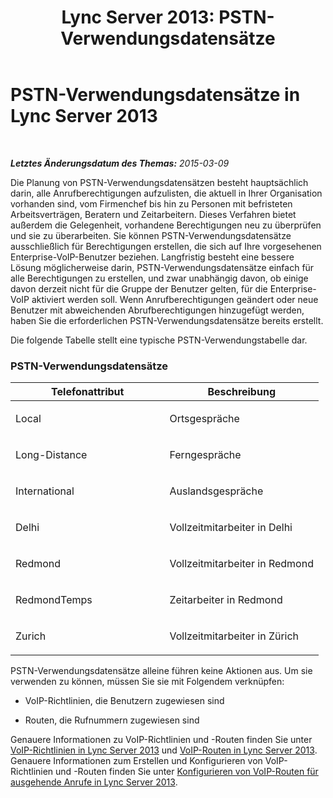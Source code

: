 ﻿---
title: 'Lync Server 2013: PSTN-Verwendungsdatensätze'
TOCTitle: PSTN-Verwendungsdatensätze
ms:assetid: b5f624aa-abe8-455b-a8e3-c228be230463
ms:mtpsurl: https://technet.microsoft.com/de-de/library/Gg412878(v=OCS.15)
ms:contentKeyID: 49295161
ms.date: 05/19/2016
mtps_version: v=OCS.15
ms.translationtype: HT
---

# PSTN-Verwendungsdatensätze in Lync Server 2013

 

_**Letztes Änderungsdatum des Themas:** 2015-03-09_

Die Planung von PSTN-Verwendungsdatensätzen besteht hauptsächlich darin, alle Anrufberechtigungen aufzulisten, die aktuell in Ihrer Organisation vorhanden sind, vom Firmenchef bis hin zu Personen mit befristeten Arbeitsverträgen, Beratern und Zeitarbeitern. Dieses Verfahren bietet außerdem die Gelegenheit, vorhandene Berechtigungen neu zu überprüfen und sie zu überarbeiten. Sie können PSTN-Verwendungsdatensätze ausschließlich für Berechtigungen erstellen, die sich auf Ihre vorgesehenen Enterprise-VoIP-Benutzer beziehen. Langfristig besteht eine bessere Lösung möglicherweise darin, PSTN-Verwendungsdatensätze einfach für alle Berechtigungen zu erstellen, und zwar unabhängig davon, ob einige davon derzeit nicht für die Gruppe der Benutzer gelten, für die Enterprise-VoIP aktiviert werden soll. Wenn Anrufberechtigungen geändert oder neue Benutzer mit abweichenden Abrufberechtigungen hinzugefügt werden, haben Sie die erforderlichen PSTN-Verwendungsdatensätze bereits erstellt.

Die folgende Tabelle stellt eine typische PSTN-Verwendungstabelle dar.

### PSTN-Verwendungsdatensätze

<table>
<colgroup>
<col style="width: 50%" />
<col style="width: 50%" />
</colgroup>
<thead>
<tr class="header">
<th>Telefonattribut</th>
<th>Beschreibung</th>
</tr>
</thead>
<tbody>
<tr class="odd">
<td><p>Local</p></td>
<td><p>Ortsgespräche</p></td>
</tr>
<tr class="even">
<td><p>Long-Distance</p></td>
<td><p>Ferngespräche</p></td>
</tr>
<tr class="odd">
<td><p>International</p></td>
<td><p>Auslandsgespräche</p></td>
</tr>
<tr class="even">
<td><p>Delhi</p></td>
<td><p>Vollzeitmitarbeiter in Delhi</p></td>
</tr>
<tr class="odd">
<td><p>Redmond</p></td>
<td><p>Vollzeitmitarbeiter in Redmond</p></td>
</tr>
<tr class="even">
<td><p>RedmondTemps</p></td>
<td><p>Zeitarbeiter in Redmond</p></td>
</tr>
<tr class="odd">
<td><p>Zurich</p></td>
<td><p>Vollzeitmitarbeiter in Zürich</p></td>
</tr>
</tbody>
</table>


PSTN-Verwendungsdatensätze alleine führen keine Aktionen aus. Um sie verwenden zu können, müssen Sie sie mit Folgendem verknüpfen:

  - VoIP-Richtlinien, die Benutzern zugewiesen sind

  - Routen, die Rufnummern zugewiesen sind

Genauere Informationen zu VoIP-Richtlinien und -Routen finden Sie unter [VoIP-Richtlinien in Lync Server 2013](lync-server-2013-voice-policies.md) und [VoIP-Routen in Lync Server 2013](lync-server-2013-voice-routes.md). Genauere Informationen zum Erstellen und Konfigurieren von VoIP-Richtlinien und -Routen finden Sie unter [Konfigurieren von VoIP-Routen für ausgehende Anrufe in Lync Server 2013](lync-server-2013-configuring-voice-routes-for-outbound-calls.md).

